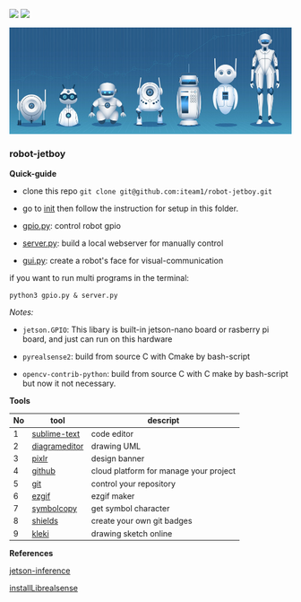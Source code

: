 <img src="https://img.shields.io/badge/license-MIT-green" /> <img src="https://img.shields.io/badge/version-v0.6-lightgrey" />

![banner](docs/assets/banner.png)

### robot-jetboy

**Quick-guide**

- clone this repo `git clone git@github.com:iteam1/robot-jetboy.git`

- go to [init](/init) then follow the instruction for setup in this folder.

- [gpio.py](/gpio.py): control robot gpio

- [server.py](/server.py): build a local webserver for manually control

- [gui.py](/gui.py): create a robot's face for visual-communication

if you want to run multi programs in the terminal:

	python3 gpio.py & server.py 

*Notes:*

- `jetson.GPIO`: This libary is built-in jetson-nano board or rasberry pi board, and just can run on this hardware

- `pyrealsense2`: build from source C with Cmake by bash-script

- `opencv-contrib-python`: build from source C with C make by bash-script but now it not necessary.

**Tools**

|No|tool|descript|
|---|---|---|
|1|[sublime-text](https://www.sublimetext.com/)|code editor|
|2|[diagrameditor](https://www.diagrameditor.com/)|drawing UML|
|3|[pixlr](https://pixlr.com/vn/x/)|design banner|
|4|[github](https://github.com/)|cloud platform for manage your project|
|5|[git](https://git-scm.com/)|control your repository|
|6|[ezgif](https://ezgif.com/maker)|ezgif maker|
|7|[symbolcopy](https://www.symbolcopy.com/)|get symbol character|
|8|[shields](https://shields.io/)|create your own git badges|
|9|[kleki](https://kleki.com/)|drawing sketch online|
    

**References**

[jetson-inference](https://github.com/dusty-nv/jetson-inference)

[installLibrealsense](https://github.com/JetsonHacksNano/installLibrealsense)